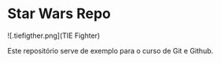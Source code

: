# Star Wars Repo

![.tiefigther.png](TIE Fighter)

Este repositório serve de exemplo para o curso de Git e Github.


